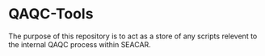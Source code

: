 # QAQC-Tools

The purpose of this repository is to act as a store of any scripts relevent to the internal QAQC process within SEACAR.
